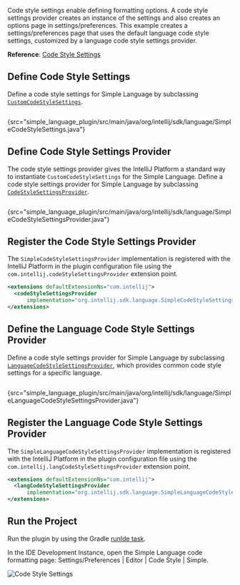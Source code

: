 [//]: # (title: 17. Code Style Settings)

<!-- Copyright 2000-2022 JetBrains s.r.o. and other contributors. Use of this source code is governed by the Apache 2.0 license that can be found in the LICENSE file. -->

<include src="language_and_filetype.md" include-id="custom_language_tutorial_header"></include>

Code style settings enable defining formatting options.
A code style settings provider creates an instance of the settings and also creates an options page in settings/preferences.
This example creates a settings/preferences page that uses the default language code style settings, customized by a language code style settings provider.

**Reference**: [Code Style Settings](code_formatting.md#code-style-settings)

## Define Code Style Settings

Define a code style settings for Simple Language by subclassing [`CustomCodeStyleSettings`](upsource:///platform/code-style-api/src/com/intellij/psi/codeStyle/CustomCodeStyleSettings.java).

```java
```
{src="simple_language_plugin/src/main/java/org/intellij/sdk/language/SimpleCodeStyleSettings.java"}

## Define Code Style Settings Provider

The code style settings provider gives the IntelliJ Platform a standard way to instantiate `CustomCodeStyleSettings` for the Simple Language.
Define a code style settings provider for Simple Language by subclassing [`CodeStyleSettingsProvider`](upsource:///platform/lang-api/src/com/intellij/psi/codeStyle/CodeStyleSettingsProvider.java).

```java
```
{src="simple_language_plugin/src/main/java/org/intellij/sdk/language/SimpleCodeStyleSettingsProvider.java"}

## Register the Code Style Settings Provider

The `SimpleCodeStyleSettingsProvider` implementation is registered with the IntelliJ Platform in the plugin configuration file using the `com.intellij.codeStyleSettingsProvider` extension point.

```xml
<extensions defaultExtensionNs="com.intellij">
  <codeStyleSettingsProvider
      implementation="org.intellij.sdk.language.SimpleCodeStyleSettingsProvider"/>
</extensions>
```

## Define the Language Code Style Settings Provider

Define a code style settings provider for Simple Language by subclassing [`LanguageCodeStyleSettingsProvider`](upsource:///platform/lang-api/src/com/intellij/psi/codeStyle/LanguageCodeStyleSettingsProvider.java), which provides common code style settings for a specific language.

```java
```
{src="simple_language_plugin/src/main/java/org/intellij/sdk/language/SimpleLanguageCodeStyleSettingsProvider.java"}

## Register the Language Code Style Settings Provider

The `SimpleLanguageCodeStyleSettingsProvider` implementation is registered with the IntelliJ Platform in the plugin configuration file using the `com.intellij.langCodeStyleSettingsProvider` extension point.

```xml
<extensions defaultExtensionNs="com.intellij">
  <langCodeStyleSettingsProvider
      implementation="org.intellij.sdk.language.SimpleLanguageCodeStyleSettingsProvider"/>
</extensions>
```

## Run the Project

Run the plugin by using the Gradle [runIde task](gradle_prerequisites.md#running-a-simple-gradle-based-intellij-platform-plugin).

In the IDE Development Instance, open the Simple Language code formatting page: <menupath>Settings/Preferences | Editor | Code Style | Simple</menupath>.

![Code Style Settings](code_style_settings.png)
